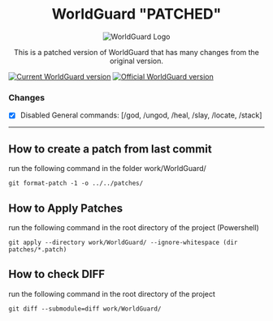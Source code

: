 <center>

# WorldGuard "PATCHED"

![WorldGuard Logo](https://github.com/EngineHub/WorldGuard/blob/master/worldguard-logo.png?raw=true)

This is a patched version of WorldGuard that has many changes from the original version.
</center>

[![Current WorldGuard version](https://badgen.net/badge/Current%20WorldGuard/v7.0.9-SNAPSHOT/blue?icon=github)](https://github.com/EngineHub/WorldGuard/tree/version/7.0.x) [![Official WorldGuard version](https://badgen.net/github/tag/EngineHub/WorldGuard?label=Official%20WorldGuard%20Version&icon=github&color=blue)](https://github.com/EngineHub/WorldGuard/tags)

### Changes

- [x] Disabled General commands: [/god, /ungod, /heal, /slay, /locate, /stack]

--- 

## How to create a patch from last commit

run the following command in the folder work/WorldGuard/

```shell
git format-patch -1 -o ../../patches/
```

## How to Apply Patches

run the following command in the root directory of the project (Powershell)

```shell
git apply --directory work/WorldGuard/ --ignore-whitespace (dir patches/*.patch)
```

## How to check DIFF

run the following command in the root directory of the project

```shell
git diff --submodule=diff work/WorldGuard/
```
